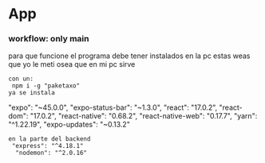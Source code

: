 # App 
### workflow: only main 

para que funcione el programa 
debe tener instalados en la pc estas weas que yo le meti
osea que en mi pc sirve

    con un:
     npm i -g "paketaxo"
    ya se instala 


   "expo": "~45.0.0",
    "expo-status-bar": "~1.3.0",
    "react": "17.0.2",
    "react-dom": "17.0.2",
    "react-native": "0.68.2",
    "react-native-web": "0.17.7",
    "yarn": "^1.22.19",
    "expo-updates": "~0.13.2"

    en la parte del backend
     "express": "^4.18.1"
      "nodemon": "^2.0.16"
